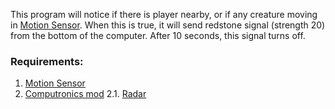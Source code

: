 This program will notice if there is player nearby, or if any creature moving in [Motion Sensor](https://ocdoc.cil.li/block:motion_sensor). When this is true, it will send redstone signal (strength 20) from the bottom of the computer. After 10 seconds, this signal turns off.

### Requirements:
1.  [Motion Sensor](https://ocdoc.cil.li/block:motion_sensor)
2.  [Computronics mod](https://wiki.vexatos.com/wiki:computronics)
2.1.  [Radar](https://wiki.vexatos.com/wiki:computronics:radar)
